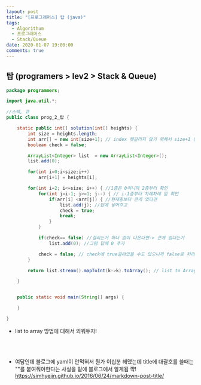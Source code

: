 ```yaml
---
layout: post
title: "[프로그래머스] 탑 (java)"
tags:
  - Algorithum
  - 프로그래머스
  - Stack/Queue
date: 2020-01-07 19:00:00
comments: true
---
```


## 탑 (programers > lev2 > Stack & Queue)		

```java
package programmers;

import java.util.*;

//스택, 큐
public class prog_2_탑 {

	static public int[] solution(int[] heights) {
		int size = heights.length;
		int arr[] = new int[size+1]; // index 헷갈리지 않기 위해서 size+1 만큼 만듦
		boolean check = false;

		ArrayList<Integer> list  = new ArrayList<Integer>();
		list.add(0);

		for(int i=0;i<size;i++)
			arr[i+1] = heights[i];

		for(int i=2; i<=size; i++) { //1층은 0이니까 2층부터 확인
			for(int j=i-1; j>=1; j--) { // i-1층부터 차례차례 밑 확인
				if(arr[i] <arr[j]) { //현재층보다 큰게 있다면
					list.add(j); //답에 넣어주고
					check = true;
					break;
				}
			}

			if(check== false) //걸리는거 하나 없이 나온다면-> 큰게 없다는거
				list.add(0); //그럼 답에 0 추가

			check = false; // check에 true걸려있을 수도 있으니까 false로 처리
		}

		return list.stream().mapToInt(k->k).toArray(); // list to Array

	}


	public static void main(String[] args) {

	}

}

```
* list to array 방법에 대해서 외워두자!
<br>
<br>

* 여담인데 블로그에 yaml이 안먹혀서 뭔가 이십분 헤맸는데 title에 대괄호를 쓸때는 ""를 붙여줘야한다는 사실을 밑에 블로그에서 알게됨 꺅!
https://simhyejin.github.io/2016/06/24/markdown-post-title/
